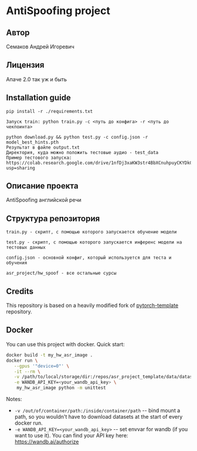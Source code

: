 # AntiSpoofing project
## Автор
Семаков Андрей Игоревич
## Лицензия
Апаче 2.0 так уж и быть
## Installation guide

```shell
pip install -r ./requirements.txt
```
```
Запуск train: python train.py -c <путь до конфига> -r <путь до чекпоинта>
```
```
python download.py && python test.py -c config.json -r model_best_hints.pth
Результат в файле output.txt
Директория, куда можно положить тестовые аудио - test_data
Пример тестового запуска: https://colab.research.google.com/drive/1nfDj3xaKW3str4BbXCnuhpuyCKYDkGjr?usp=sharing
```
## Описание проекта
AntiSpoofing английской речи

## Структура репозитория
```
train.py - скрипт, с помощью которого запускается обучение модели
```
```
test.py - скрипт, с помощью которого запускается инференс модели на тестовых данных
```
```
config.json - основной конфиг, который используется для теста и обучения 
```
```
asr_project/hw_spoof - все остальные сурсы 
```

## Credits

This repository is based on a heavily modified fork
of [pytorch-template](https://github.com/victoresque/pytorch-template) repository.

## Docker

You can use this project with docker. Quick start:

```bash 
docker build -t my_hw_asr_image . 
docker run \
   --gpus '"device=0"' \
   -it --rm \
   -v /path/to/local/storage/dir:/repos/asr_project_template/data/datasets \
   -e WANDB_API_KEY=<your_wandb_api_key> \
	my_hw_asr_image python -m unittest 
```

Notes:

* `-v /out/of/container/path:/inside/container/path` -- bind mount a path, so you wouldn't have to download datasets at
  the start of every docker run.
* `-e WANDB_API_KEY=<your_wandb_api_key>` -- set envvar for wandb (if you want to use it). You can find your API key
  here: https://wandb.ai/authorize
